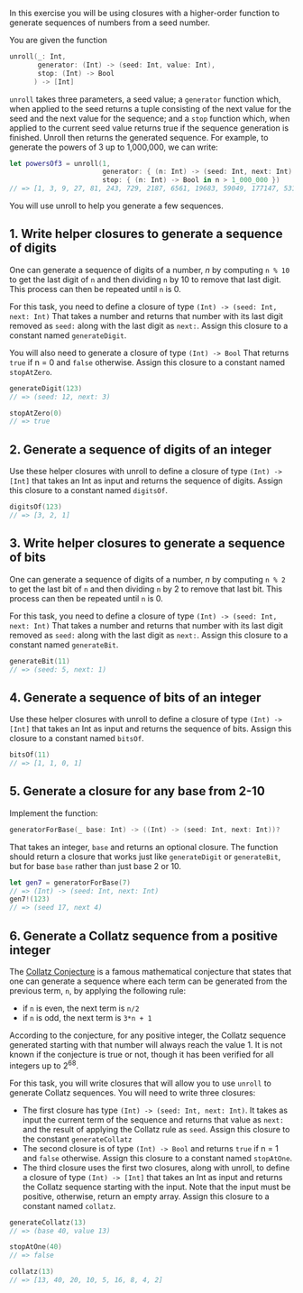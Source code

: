 In this exercise you will be using closures with a higher-order function to generate sequences of numbers from a seed number.

You are given the function

```swift
unroll(_: Int,
       generator: (Int) -> (seed: Int, value: Int),
       stop: (Int) -> Bool
      ) -> [Int]
```

`unroll` takes three parameters, a seed value; a `generator` function which, when applied to the seed returns a tuple consisting of the next value for the seed and the next value for the sequence; and a `stop` function which, when applied to the current seed value returns true if the sequence generation is finished. Unroll then returns the generated sequence. For example, to generate the powers of 3 up to 1,000,000, we can write:

```swift
let powersOf3 = unroll(1,
                       generator: { (n: Int) -> (seed: Int, next: Int) in (seed: 3 * n, next: n) },
                       stop: { (n: Int) -> Bool in n > 1_000_000 })
// => [1, 3, 9, 27, 81, 243, 729, 2187, 6561, 19683, 59049, 177147, 531441]
```

You will use unroll to help you generate a few sequences.

## 1. Write helper closures to generate a sequence of digits

One can generate a sequence of digits of a number, _n_ by computing `n % 10` to get the last digit of `n` and then dividing `n` by 10 to remove that last digit. This process can then be repeated until `n` is 0.

For this task, you need to define a closure of type `(Int) -> (seed: Int, next: Int)` That takes a number and returns that number with its last digit removed as `seed:` along with the last digit as `next:`. Assign this closure to a constant named `generateDigit`.

You will also need to generate a closure of type `(Int) -> Bool` That returns `true` if n = 0 and `false` otherwise. Assign this closure to a constant named `stopAtZero`.

```swift
generateDigit(123)
// => (seed: 12, next: 3)

stopAtZero(0)
// => true
```

## 2. Generate a sequence of digits of an integer

Use these helper closures with unroll to define a closure of type `(Int) -> [Int]` that takes an Int as input and returns the sequence of digits. Assign this closure to a constant named `digitsOf`.

```swift
digitsOf(123)
// => [3, 2, 1]
```

## 3. Write helper closures to generate a sequence of bits

One can generate a sequence of digits of a number, _n_ by computing `n % 2` to get the last bit of `n` and then dividing `n` by 2 to remove that last bit. This process can then be repeated until `n` is 0.

For this task, you need to define a closure of type `(Int) -> (seed: Int, next: Int)` That takes a number and returns that number with its last digit removed as `seed:` along with the last digit as `next:`. Assign this closure to a constant named `generateBit`.

```swift
generateBit(11)
// => (seed: 5, next: 1)
```

## 4. Generate a sequence of bits of an integer

Use these helper closures with unroll to define a closure of type `(Int) -> [Int]` that takes an Int as input and returns the sequence of bits. Assign this closure to a constant named `bitsOf`.

```swift
bitsOf(11)
// => [1, 1, 0, 1]
```

## 5. Generate a closure for any base from 2-10

Implement the function:

```swift
generatorForBase(_ base: Int) -> ((Int) -> (seed: Int, next: Int))?
```

That takes an integer, `base` and returns an optional closure. The function should return a closure that works just like `generateDigit` or `generateBit`, but for base `base` rather than just base 2 or 10.

```swift
let gen7 = generatorForBase(7)
// => (Int) -> (seed: Int, next: Int)
gen7!(123)
// => (seed 17, next 4)
```

## 6. Generate a Collatz sequence from a positive integer

The [Collatz Conjecture][collatz-conjecture] is a famous mathematical conjecture that states that one can generate a sequence where each term can be generated from the previous term, `n`, by applying the following rule:

- if `n` is even, the next term is `n/2`
- if `n` is odd, the next term is `3*n + 1`

According to the conjecture, for any positive integer, the Collatz sequence generated starting with that number will always reach the value 1. It is not known if the conjecture is true or not, though it has been verified for all integers up to 2<sup>68</sup>.

For this task, you will write closures that will allow you to use `unroll` to generate Collatz sequences. You will need to write three closures:

- The first closure has type `(Int) -> (seed: Int, next: Int)`. It takes as input the current term of the sequence and returns that value as `next:` and the result of applying the Collatz rule as `seed`. Assign this closure to the constant `generateCollatz`
- The second closure is of type `(Int) -> Bool` and returns `true` if n = 1 and `false` otherwise. Assign this closure to a constant named `stopAtOne`.
- The third closure uses the first two closures, along with unroll, to define a closure of type `(Int) -> [Int]` that takes an Int as input and returns the Collatz sequence starting with the input. Note that the input must be positive, otherwise, return an empty array. Assign this closure to a constant named `collatz`.

```swift
generateCollatz(13)
// => (base 40, value 13)

stopAtOne(40)
// => false

collatz(13)
// => [13, 40, 20, 10, 5, 16, 8, 4, 2]
```

[collatz-conjecture]: https://en.wikipedia.org/wiki/Collatz_conjecture
